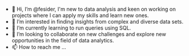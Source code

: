 - 👋 Hi, I’m @fesider, I'm new to data analysis and keen on working on projects where I can apply my skills and learn new ones.
- 👀 I’m interested in finding insights from complex and diverse data sets.
- 🌱 I’m currently learning to run queries using SQL.
- 💞️ I’m looking to collaborate on new challenges and explore new opportunities in the field of data analytics.
- 📫 How to reach me ...

<!---
fesider/fesider is a ✨ special ✨ repository because its `README.md` (this file) appears on your GitHub profile.
You can click the Preview link to take a look at your changes.
--->
